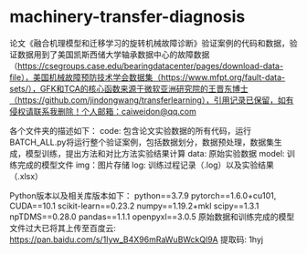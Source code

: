 # machinery-transfer-diagnosis
   
论文《融合机理模型和迁移学习的旋转机械故障诊断》验证案例的代码和数据，验证数据用到了美国凯斯西储大学轴承数据中心的故障数据（https://csegroups.case.edu/bearingdatacenter/pages/download-data-file），美国机械故障预防技术学会数据集（https://www.mfpt.org/fault-data-sets/），GFK和TCA的核心函数来源于微软亚洲研究院的王晋东博士（https://github.com/jindongwang/transferlearning），引用记录已保留，如有侵权请联系我删除！个人邮箱：caiweidon@qq.com

各个文件夹的描述如下：
code: 包含论文实验数据的所有代码，运行BATCH_ALL.py将运行整个验证案例，包括数据划分，数据预处理，数据集生成，模型训练，提出方法和对比方法实验结果计算
data: 原始实验数据
model: 训练完成的模型文件
img：图片存储
log: 训练过程记录（.log）以及实验结果（.xlsx）

Python版本以及相关库版本如下：
python==3.7.9
pytorch==1.6.0+cu101, CUDA==10.1
scikit-learn==0.23.2
numpy==1.19.2+mkl
scipy==1.3.1
npTDMS==0.28.0
pandas==1.1.1
openpyxl==3.0.5
原始数据和训练完成的模型文件过大已将其上传至百度云: https://pan.baidu.com/s/1Iyw_B4X96mRaWuBWckQl9A 提取码: 1hyj
